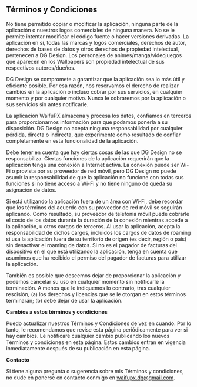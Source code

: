 ## Términos y Condiciones

No tiene permitido copiar o modificar la aplicación, ninguna parte de la aplicación o nuestros logos comerciales de ninguna manera. No se le permite intentar modificar el código fuente o hacer versiones derivadas. La aplicación en sí, todas las marcas y logos comerciales, derechos de autor, derechos de bases de datos y otros derechos de propiedad intelectual, pertenecen a DG Design. Los personajes de animes/manga/videojuegos que aparecen en los Wallpapers son propiedad intelectual de sus respectivos autores/dueños.

DG Design se compromete a garantizar que la aplicación sea lo más útil y eficiente posible. Por esa razón, nos reservamos el derecho de realizar cambios en la aplicación o incluso cobrar por sus servicios, en cualquier momento y por cualquier motivo. Nunca le cobraremos por la aplicación o sus servicios sin antes notificarle.

La aplicación WaifuPX almacena y procesa los datos, confiamos en terceros para proporcionarnos información para que podamos ponerla a su disposición. DG Design no acepta ninguna responsabilidad por cualquier pérdida, directa o indirecta, que experimente como resultado de confiar completamente en esta funcionalidad de la aplicación.

Debe tener en cuenta que hay ciertas cosas de las que DG Design no se responsabiliza. Ciertas funciones de la aplicación requerirán que la aplicación tenga una conexión a Internet activa. La conexión puede ser Wi-Fi o provista por su proveedor de red móvil, pero DG Design no puede asumir la responsabilidad de que la aplicación no funcione con todas sus funciones si no tiene acceso a Wi-Fi y no tiene ninguno de queda su asignación de datos.

Si está utilizando la aplicación fuera de un área con Wi-Fi, debe recordar que los términos del acuerdo con su proveedor de red móvil se seguirán aplicando. Como resultado, su proveedor de telefonía móvil puede cobrarle el costo de los datos durante la duración de la conexión mientras accede a la aplicación, u otros cargos de terceros. Al usar la aplicación, acepta la responsabilidad de dichos cargos, incluidos los cargos de datos de roaming si usa la aplicación fuera de su territorio de origen (es decir, región o país) sin desactivar el roaming de datos. Si no es el pagador de facturas del dispositivo en el que está utilizando la aplicación, tenga en cuenta que asumimos que ha recibido el permiso del pagador de facturas para utilizar la aplicación.

También es posible que deseemos dejar de proporcionar la aplicación y podemos cancelar su uso en cualquier momento sin notificarle la terminación. A menos que le indiquemos lo contrario, tras cualquier rescisión, (a) los derechos y licencias que se le otorgan en estos términos terminarán; (b) debe dejar de usar la aplicación.

**Cambios a estos términos y condiciones**

Puedo actualizar nuestros Términos y Condiciones de vez en cuando. Por lo tanto, le recomendamos que revise esta página periódicamente para ver si hay cambios. Le notificaré cualquier cambio publicando los nuevos Términos y condiciones en esta página. Estos cambios entran en vigencia inmediatamente después de su publicación en esta página.

**Contacto**

Si tiene alguna pregunta o sugerencia sobre mis Términos y condiciones, no dude en ponerse en contacto conmigo en waifupx.dg@gmail.com.
